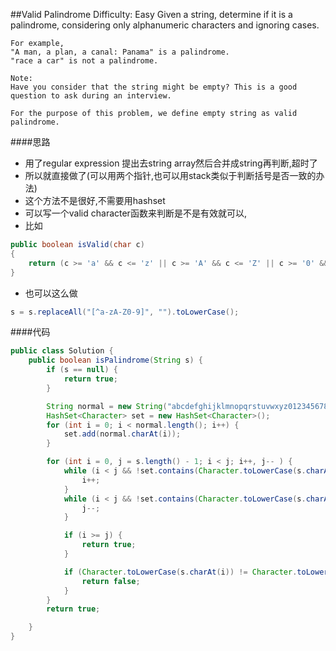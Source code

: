 ##Valid Palindrome
	Difficulty: Easy
	Given a string, determine if it is a palindrome, considering only alphanumeric characters and ignoring cases.

	For example,
	"A man, a plan, a canal: Panama" is a palindrome.
	"race a car" is not a palindrome.

	Note:
	Have you consider that the string might be empty? This is a good question to ask during an interview.

	For the purpose of this problem, we define empty string as valid palindrome.

####思路
- 用了regular expression 提出去string array然后合并成string再判断,超时了
- 所以就直接做了(可以用两个指针,也可以用stack类似于判断括号是否一致的办法)
- 这个方法不是很好,不需要用hashset
- 可以写一个valid character函数来判断是不是有效就可以,
- 比如

```java
public boolean isValid(char c)
{
    return (c >= 'a' && c <= 'z' || c >= 'A' && c <= 'Z' || c >= '0' && c <= '9') ? true : false;
}
```
- 也可以这么做

```java
s = s.replaceAll("[^a-zA-Z0-9]", "").toLowerCase();
```

####代码
```java
public class Solution {
    public boolean isPalindrome(String s) {
        if (s == null) {
            return true;
        }

        String normal = new String("abcdefghijklmnopqrstuvwxyz0123456789");
        HashSet<Character> set = new HashSet<Character>();
        for (int i = 0; i < normal.length(); i++) {
            set.add(normal.charAt(i));
        }

        for (int i = 0, j = s.length() - 1; i < j; i++, j-- ) {
            while (i < j && !set.contains(Character.toLowerCase(s.charAt(i)))) {
                i++;
            }
            while (i < j && !set.contains(Character.toLowerCase(s.charAt(j)))) {
                j--;
            }

            if (i >= j) {
                return true;
            }

            if (Character.toLowerCase(s.charAt(i)) != Character.toLowerCase(s.charAt(j))) {
                return false;
            }
        }
        return true;

    }
}
```
